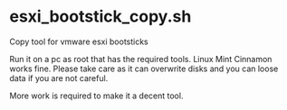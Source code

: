 # esxi_bootstick_copy.sh
Copy tool for vmware esxi bootsticks

Run it on a pc as root that has the required tools. Linux Mint Cinnamon works fine.
Please take care as it can overwrite disks and you can loose data if you are not careful.

More work is required to make it a decent tool.
